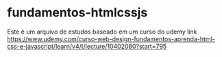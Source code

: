 # fundamentos-htmlcssjs

Este é um arquivo de estudos baseado em um curso do udemy link
https://www.udemy.com/curso-web-design-fundamentos-aprenda-html-css-e-javascript/learn/v4/t/lecture/10402080?start=795
